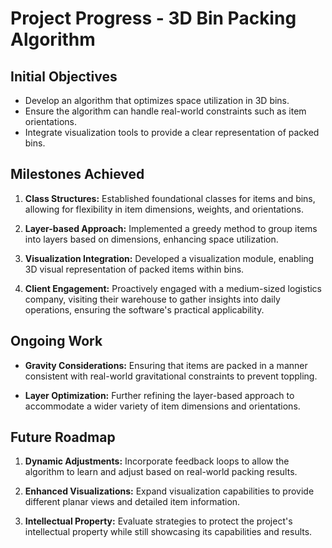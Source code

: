 # Project Progress - 3D Bin Packing Algorithm

## Initial Objectives

- Develop an algorithm that optimizes space utilization in 3D bins.
- Ensure the algorithm can handle real-world constraints such as item orientations.
- Integrate visualization tools to provide a clear representation of packed bins.

## Milestones Achieved

1. **Class Structures:** Established foundational classes for items and bins, allowing for flexibility in item dimensions, weights, and orientations.
  
2. **Layer-based Approach:** Implemented a greedy method to group items into layers based on dimensions, enhancing space utilization.
  
3. **Visualization Integration:** Developed a visualization module, enabling 3D visual representation of packed items within bins. 

4. **Client Engagement:** Proactively engaged with a medium-sized logistics company, visiting their warehouse to gather insights into daily operations, ensuring the software's practical applicability.

## Ongoing Work

- **Gravity Considerations:** Ensuring that items are packed in a manner consistent with real-world gravitational constraints to prevent toppling.
  
- **Layer Optimization:** Further refining the layer-based approach to accommodate a wider variety of item dimensions and orientations.

## Future Roadmap

1. **Dynamic Adjustments:** Incorporate feedback loops to allow the algorithm to learn and adjust based on real-world packing results.
  
2. **Enhanced Visualizations:** Expand visualization capabilities to provide different planar views and detailed item information.
  
3. **Intellectual Property:** Evaluate strategies to protect the project's intellectual property while still showcasing its capabilities and results.

